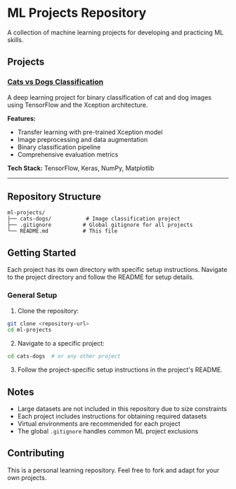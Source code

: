 # ML Projects Repository

A collection of machine learning projects for developing and practicing ML skills.

## Projects

### [Cats vs Dogs Classification](./cats-dogs/)
A deep learning project for binary classification of cat and dog images using TensorFlow and the Xception architecture.

**Features:**
- Transfer learning with pre-trained Xception model
- Image preprocessing and data augmentation
- Binary classification pipeline
- Comprehensive evaluation metrics

**Tech Stack:** TensorFlow, Keras, NumPy, Matplotlib

---

## Repository Structure

```
ml-projects/
├── cats-dogs/           # Image classification project
├── .gitignore          # Global gitignore for all projects
└── README.md           # This file
```

## Getting Started

Each project has its own directory with specific setup instructions. Navigate to the project directory and follow the README for setup details.

### General Setup

1. Clone the repository:
```bash
git clone <repository-url>
cd ml-projects
```

2. Navigate to a specific project:
```bash
cd cats-dogs  # or any other project
```

3. Follow the project-specific setup instructions in the project's README.

## Notes

- Large datasets are not included in this repository due to size constraints
- Each project includes instructions for obtaining required datasets
- Virtual environments are recommended for each project
- The global `.gitignore` handles common ML project exclusions

## Contributing

This is a personal learning repository. Feel free to fork and adapt for your own projects.
